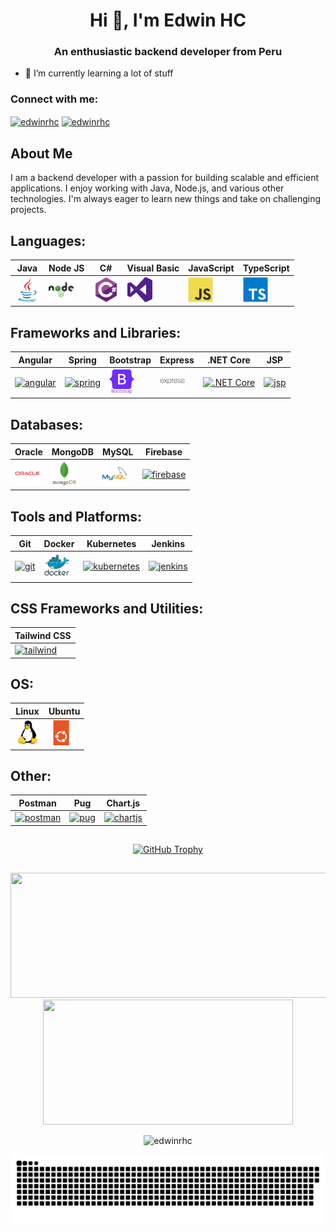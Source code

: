 <h1 align="center">Hi 👋, I'm Edwin HC</h1>
<h3 align="center">An enthusiastic backend developer from Peru</h3>

- 🌱 I’m currently learning a lot of stuff

<h3 align="left">Connect with me:</h3>
<p align="left">
  <a href="https://twitter.com/edwinrhc" target="blank"><img align="center" src="https://raw.githubusercontent.com/rahuldkjain/github-profile-readme-generator/master/src/images/icons/Social/twitter.svg" alt="edwinrhc" height="30" width="40"/></a>
  <a href="https://linkedin.com/in/edwinrhc" target="blank"><img align="center" src="https://raw.githubusercontent.com/rahuldkjain/github-profile-readme-generator/master/src/images/icons/Social/linked-in-alt.svg" alt="edwinrhc" height="30" width="40"/></a>
</p>


## About Me
I am a backend developer with a passion for building scalable and efficient applications. I enjoy working with Java, Node.js, and various other technologies. I'm always eager to learn new things and take on challenging projects.

## Languages:
| Java | Node JS | C# | Visual Basic | JavaScript | TypeScript |
|------|---------|----|--------------|------------|-------------|
| <a href="https://www.java.com" target="_blank" rel="noreferrer"> <img src="https://raw.githubusercontent.com/devicons/devicon/master/icons/java/java-original.svg" alt="java" width="40" height="40"/> </a> | <a href="https://nodejs.org" target="_blank" rel="noreferrer"> <img src="https://raw.githubusercontent.com/devicons/devicon/master/icons/nodejs/nodejs-original-wordmark.svg" alt="nodejs" width="40" height="40"/> </a> | <a href="https://www.w3schools.com/cs/" target="_blank" rel="noreferrer"> <img src="https://raw.githubusercontent.com/devicons/devicon/master/icons/csharp/csharp-original.svg" alt="csharp" width="40" height="40"/> </a> | <img src="https://github.com/devicons/devicon/blob/master/icons/visualstudio/visualstudio-plain.svg" alt="visual basic" width="40" height="40"/> | <a href="https://developer.mozilla.org/en-US/docs/Web/JavaScript" target="_blank" rel="noreferrer"> <img src="https://raw.githubusercontent.com/devicons/devicon/master/icons/javascript/javascript-original.svg" alt="javascript" width="40" height="40"/> </a> | <a href="https://www.typescriptlang.org/" target="_blank" rel="noreferrer"> <img src="https://raw.githubusercontent.com/devicons/devicon/master/icons/typescript/typescript-original.svg" alt="typescript" width="40" height="40"/> </a> |

## Frameworks and Libraries:
| Angular | Spring | Bootstrap | Express | .NET Core | JSP |
|---------|--------|-----------|---------|-----------|-----|
| <a href="https://angular.io" target="_blank" rel="noreferrer"> <img src="https://angular.io/assets/images/logos/angular/angular.svg" alt="angular" width="40" height="40"/> </a> | <a href="https://spring.io/" target="_blank" rel="noreferrer"> <img src="https://www.vectorlogo.zone/logos/springio/springio-icon.svg" alt="spring" width="40" height="40"/> </a> | <a href="https://getbootstrap.com" target="_blank" rel="noreferrer"> <img src="https://raw.githubusercontent.com/devicons/devicon/master/icons/bootstrap/bootstrap-plain-wordmark.svg" alt="bootstrap" width="40" height="40"/> </a> | <a href="https://expressjs.com" target="_blank" rel="noreferrer"> <img src="https://raw.githubusercontent.com/devicons/devicon/master/icons/express/express-original-wordmark.svg" alt="express" width="40" height="40"/> </a> | <a href="https://dotnet.microsoft.com/" target="_blank" rel="noreferrer"> <img src="https://upload.wikimedia.org/wikipedia/commons/e/ee/.NET_Core_Logo.svg" alt=".NET Core" width="40" height="40"/> </a> | <a href="https://jsp.dev.java.net/" target="_blank" rel="noreferrer"> <img src="https://www.vectorlogo.zone/logos/javaee_glassfish/javaee_glassfish-ar21.svg" alt="jsp" width="40" height="40"/> </a> |

## Databases:
| Oracle | MongoDB | MySQL | Firebase |
|--------|---------|-------|----------|
| <a href="https://www.oracle.com/" target="_blank" rel="noreferrer"> <img src="https://raw.githubusercontent.com/devicons/devicon/master/icons/oracle/oracle-original.svg" alt="oracle" width="40" height="40"/> </a> | <a href="https://www.mongodb.com/" target="_blank" rel="noreferrer"> <img src="https://raw.githubusercontent.com/devicons/devicon/master/icons/mongodb/mongodb-original-wordmark.svg" alt="mongodb" width="40" height="40"/> </a> | <a href="https://www.mysql.com/" target="_blank" rel="noreferrer"> <img src="https://raw.githubusercontent.com/devicons/devicon/master/icons/mysql/mysql-original-wordmark.svg" alt="mysql" width="40" height="40"/> </a> | <a href="https://firebase.google.com/" target="_blank" rel="noreferrer"> <img src="https://www.vectorlogo.zone/logos/firebase/firebase-icon.svg" alt="firebase" width="40" height="40"/> </a> |

## Tools and Platforms:
| Git | Docker | Kubernetes | Jenkins | 
|-----|--------|------------|---------|
| <a href="https://git-scm.com/" target="_blank" rel="noreferrer"> <img src="https://www.vectorlogo.zone/logos/git-scm/git-scm-icon.svg" alt="git" width="40" height="40"/> </a> | <a href="https://www.docker.com/" target="_blank" rel="noreferrer"> <img src="https://raw.githubusercontent.com/devicons/devicon/master/icons/docker/docker-original-wordmark.svg" alt="docker" width="40" height="40"/> </a> | <a href="https://kubernetes.io" target="_blank" rel="noreferrer"> <img src="https://www.vectorlogo.zone/logos/kubernetes/kubernetes-icon.svg" alt="kubernetes" width="40" height="40"/> </a> | <a href="https://www.jenkins.io" target="_blank" rel="noreferrer"> <img src="https://www.vectorlogo.zone/logos/jenkins/jenkins-icon.svg" alt="jenkins" width="40" height="40"/> </a> |

## CSS Frameworks and Utilities:
| Tailwind CSS |
|--------------|
| <a href="https://tailwindcss.com/" target="_blank" rel="noreferrer"> <img src="https://www.vectorlogo.zone/logos/tailwindcss/tailwindcss-icon.svg" alt="tailwind" width="40" height="40"/> </a> |

## OS:
| Linux | Ubuntu |
|-------|--------|
| <a href="https://www.linux.org/" target="_blank" rel="noreferrer"> <img src="https://raw.githubusercontent.com/devicons/devicon/master/icons/linux/linux-original.svg" alt="linux" width="40" height="40"/> </a> | <a href="https://ubuntu.com/" target="_blank" rel="noreferrer"> <img src="https://raw.githubusercontent.com/devicons/devicon/master/icons/ubuntu/ubuntu-plain.svg" alt="ubuntu" width="40" height="40"/> </a> |

## Other:
| Postman | Pug | Chart.js |
|---------|-----|----------|
| <a href="https://postman.com" target="_blank" rel="noreferrer"> <img src="https://www.vectorlogo.zone/logos/getpostman/getpostman-icon.svg" alt="postman" width="40" height="40"/> </a> | <a href="https://pugjs.org" target="_blank" rel="noreferrer"> <img src="https://cdn.worldvectorlogo.com/logos/pug.svg" alt="pug" width="40" height="40"/> </a> | <a href="https://www.chartjs.org" target="_blank" rel="noreferrer"> <img src="https://www.chartjs.org/media/logo-title.svg" alt="chartjs" width="40" height="40"/> </a> |

## 

<center>
  <a href="https://github.com/ryo-ma/github-profile-trophy">
    <img src="https://github-profile-trophy.vercel.app/?username=edwinrhc&title=Stars,Followers,Commits,Repositories,MultipleLang,PullRequest&theme=onedark" alt="GitHub Trophy" />
  </a>
</center>

## 
<div align="center">
  <img width="600" height="200" src="https://github-readme-stats.vercel.app/api?username=edwinrhc&show_icons=true&theme=dracula">
  <img width="400" height="200" src="https://github-readme-stats.vercel.app/api/top-langs/?username=edwinrhc&size_weight=0.0005&count_weight=0.3&layout=compact&theme=dracula">

  <p>
    <img src="https://github-readme-streak-stats.herokuapp.com/?user=edwinrhc&theme=dracula" alt="edwinrhc" />
  </p>

  <p>
    <img width="1000" src="assets/github-snake.svg" alt="snake"/>
  </p>
</div>


<!--<p align="center">
  <img src="https://via.placeholder.com/1000x200?text=Welcome+to+my+GitHub+Profile!" alt="banner"/>
</p> -->


<!--[![Top Langs](https://github-readme-stats.vercel.app/api/top-langs/?username=edwinrhc)](https://github.com/anuraghazra/edwinrhc) 
